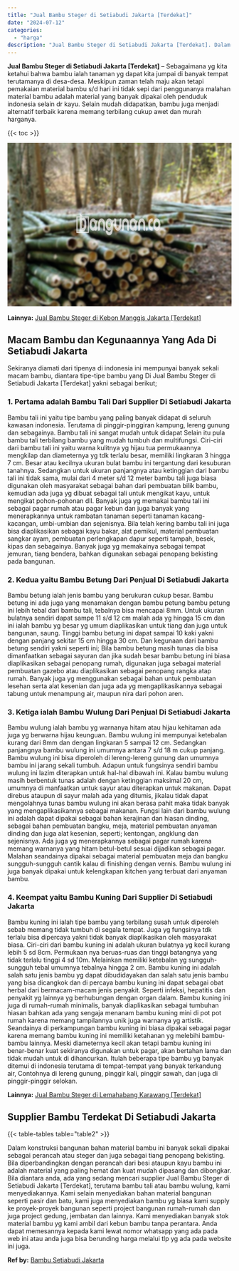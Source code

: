 ```yaml
---
title: "Jual Bambu Steger di Setiabudi Jakarta [Terdekat]"
date: "2024-07-12"
categories: 
  - "harga"
description: "Jual Bambu Steger di Setiabudi Jakarta [Terdekat]. Dalam konstruksi bangunan bahan material bambu ini banyak sekali dipakai sebagai perancah atau steger dan..."
---
```


**Jual Bambu Steger di Setiabudi Jakarta \[Terdekat\]** – Sebagaimana yg kita ketahui bahwa bambu ialah tanaman yg dapat kita jumpai di banyak tempat terutamanya di desa-desa. Meskipun zaman telah maju akan tetapi pemakaian material bambu s/d hari ini tidak sepi dari penggunanya malahan material bambu adalah material yang banyak dipakai oleh penduduk indonesia selain dr kayu. Selain mudah didapatkan, bambu juga menjadi alternatif terbaik karena memang terbilang cukup awet dan murah harganya.

{{< toc >}}

![Jual Bambu Steger di Setiabudi Jakarta [Terdekat]](/images/jual-bambu-tali-32.png)

**Lainnya:** [Jual Bambu Steger di Kebon Manggis Jakarta \[Terdekat\]](https://bambu.bangunan.co/jual-bambu-steger-di-kebon-manggis-jakarta-terdekat/)

## Macam Bambu dan Kegunaannya Yang Ada Di Setiabudi Jakarta

Sekiranya diamati dari tipenya di indonesia ini mempunyai banyak sekali macam bambu, diantara tipe-tipe bambu yang Di Jual Bambu Steger di Setiabudi Jakarta \[Terdekat\] yakni sebagai berikut;

### 1\. Pertama adalah Bambu Tali Dari Supplier Di Setiabudi Jakarta

Bambu tali ini yaitu tipe bambu yang paling banyak didapat di seluruh kawasan indonesia. Terutama di pinggir-pinggiran kampung, lereng gunung dan sebagainya. Bambu tali ini sangat mudah untuk didapat Selain itu pula bambu tali terbilang bambu yang mudah tumbuh dan multifungsi. Ciri-ciri dari bambu tali ini yaitu warna kulitnya yg hijau tua permukaannya mengkilap dan diameternya yg tdk terlalu besar, memiliki lingkaran 3 hingga 7 cm. Besar atau kecilnya ukuran bulat bambu ini tergantung dari kesuburan tanahnya. Sedangkan untuk ukuran panjangnya atau ketinggian dari bambu tali ini tidak sama, mulai dari 4 meter s/d 12 meter bambu tali juga biasa digunakan oleh masyarakat sebagai bahan dari pembuatan bilik bambu, kemudian ada juga yg dibuat sebagai tali untuk mengikat kayu, untuk mengikat pohon-pohonan dll. Banyak juga yg memakai bambu tali ini sebagai pagar rumah atau pagar kebun dan juga banyak yang menerapkannya untuk rambatan tanaman seperti tanaman kacang-kacangan, umbi-umbian dan sejenisnya. Bila telah kering bambu tali ini juga bisa diaplikasikan sebagai kayu bakar, alat pemikul, material pembuatan sangkar ayam, pembuatan perlengkapan dapur seperti tampah, besek, kipas dan sebagainya. Banyak juga yg memakainya sebagai tempat jemuran, tiang bendera, bahkan digunakan sebagai penopang bekisting pada bangunan.

### 2\. Kedua yaitu Bambu Betung Dari Penjual Di Setiabudi Jakarta

Bambu betung ialah jenis bambu yang berukuran cukup besar. Bambu betung ini ada juga yang menamakan dengan bambu petung bambu petung ini lebih tebal dari bambu tali, tebalnya bisa mencapai 8mm. Untuk ukuran bulatnya sendiri dapat sampe 11 s/d 12 cm malah ada yg hingga 15 cm dan ini ialah bambu yg besar yg umum diaplikasikan untuk tiang dan juga untuk bangunan, saung. Tinggi bambu betung ini dapat sampai 10 kaki yakni dengan panjang sekitar 15 cm hingga 30 cm. Dan kegunaan dari bambu betung sendiri yakni seperti ini; Bila bambu betung masih tunas dia bisa dimanfaatkan sebagai sayuran dan jika sudah besar bambu betung ini biasa diaplikasikan sebagai penopang rumah, digunakan juga sebagai material pembuatan gazebo atau diaplikasikan sebagai penopang rangka atap rumah. Banyak juga yg menggunakan sebagai bahan untuk pembuatan lesehan serta alat kesenian dan juga ada yg mengaplikasikannya sebagai tabung untuk menampung air, maupun nira dari pohon aren.

### 3\. Ketiga ialah Bambu Wulung Dari Penjual Di Setiabudi Jakarta

Bambu wulung ialah bambu yg warnanya hitam atau hijau kehitaman ada juga yg berwarna hijau keunguan. Bambu wulung ini mempunyai ketebalan kurang dari 8mm dan dengan lingkaran 5 sampai 12 cm. Sedangkan panjangnya bambu wulung ini umumnya antara 7 s/d 18 m cukup panjang. Bambu wulung ini bisa diperoleh di lereng-lereng gunung dan umumnya bambu ini jarang sekali tumbuh. Adapun untuk fungsinya sendiri bambu wulung ini lazim diterapkan untuk hal-hal dibawah ini. Kalau bambu wulung masih berbentuk tunas adalah dengan ketinggian maksimal 20 cm, umumnya di manfaatkan untuk sayur atau diterapkan untuk makanan. Dapat direbus ataupun di sayur malah ada yang ditumis, jikalau tidak dapat mengolahnya tunas bambu wulung ini akan berasa pahit maka tidak banyak yang mengaplikasikannya sebagai makanan. Fungsi lain dari bambu wulung ini adalah dapat dipakai sebagai bahan kerajinan dan hiasan dinding, sebagai bahan pembuatan bangku, meja, material pembuatan anyaman dinding dan juga alat kesenian, seperti; kentongan, angklung dan sejenisnya. Ada juga yg menerapkannya sebagai pagar rumah karena memang warnanya yang hitam betul-betul sesuai dijadikan sebagai pagar. Malahan seandainya dipakai sebagai material pembuatan meja dan bangku sungguh-sungguh cantik kalau di finishing dengan vernis. Bambu wulung ini juga banyak dipakai untuk kelengkapan kitchen yang terbuat dari anyaman bambu.

### 4\. Keempat yaitu Bambu Kuning Dari Supplier Di Setiabudi Jakarta

Bambu kuning ini ialah tipe bambu yang terbilang susah untuk diperoleh sebab memang tidak tumbuh di segala tempat. Juga yg fungsinya tdk terlalu bisa dipercaya yakni tidak banyak diaplikasikan oleh masyarakat biasa. Ciri-ciri dari bambu kuning ini adalah ukuran bulatnya yg kecil kurang lebih 5 sd 8cm. Permukaan nya beruas-ruas dan tinggi batangnya yang tidak terlalu tinggi 4 sd 10m. Melainkan memiliki ketebalan yg sungguh-sungguh tebal umumnya tebalnya hingga 2 cm. Bambu kuning ini adalah salah satu jenis bambu yg dapat dibudidayakan dan salah satu jenis bambu yang bisa dicangkok dan di percaya bambu kuning ini dapat sebagai obat herbal dari bermacam-macam jenis penyakit. Seperti infeksi, hepatitis dan penyakit yg lainnya yg berhubungan dengan organ dalam. Bambu kuning ini juga di rumah-rumah minimalis, banyak diaplikasikan sebagai tumbuhan hiasan bahkan ada yang sengaja menanam bambu kuning mini di pot pot rumah karena memang tampilannya unik juga warnanya yg artistik. Seandainya di perkampungan bambu kuning ini biasa dipakai sebagai pagar karena memang bambu kuning ini memiliki ketahanan yg melebihi bambu-bambu lainnya. Meski diameternya kecil akan tetapi bambu kuning ini benar-benar kuat sekiranya digunakan untuk pagar, akan bertahan lama dan tidak mudah untuk di dihancurkan. Itulah beberapa tipe bambu yg banyak ditemui di indonesia terutama di tempat-tempat yang banyak terkandung air, Contohnya di lereng gunung, pinggir kali, pinggir sawah, dan juga di pinggir-pinggir selokan.

**Lainnya:** [Jual Bambu Steger di Lemahabang Karawang \[Terdekat\]](https://bambu.bangunan.co/jual-bambu-steger-di-lemahabang-karawang-terdekat/)

## Supplier Bambu Terdekat Di Setiabudi Jakarta

{{< table-tables table="table2" >}}

Dalam konstruksi bangunan bahan material bambu ini banyak sekali dipakai sebagai perancah atau steger dan juga sebagai tiang penopang bekisting. Bila diperbandingkan dengan perancah dari besi ataupun kayu bambu ini adalah material yang paling hemat dan kuat mudah dipasang dan dibongkar. Bila diantara anda, ada yang sedang mencari supplier Jual Bambu Steger di Setiabudi Jakarta \[Terdekat\], terutama bambu tali atau bambu wulung, kami menyediakannya. Kami selain menyediakan bahan material bangunan seperti pasir dan batu, kami juga menyediakan bambu yg biasa kami supply ke proyek-proyek bangunan seperti project bangunan rumah-rumah dan juga project gedung, jembatan dan lainnya. Kami menyediakan banyak stok material bambu yg kami ambil dari kebun bambu tanpa perantara. Anda dapat memesannya kepada kami lewat nomor whatsapp yang ada pada web ini atau anda juga bisa berunding harga melalui tlp yg ada pada website ini juga.

**Ref by:** [Bambu Setiabudi Jakarta](https://id.wikipedia.org/wiki/Bambu)
